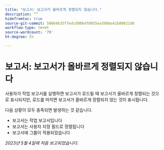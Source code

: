 ```yaml
---
title: "보고서: 보고서가 올바르게 정렬되지 않습니다."
description: “”
hidefromtoc: true
source-git-commit: 50664b35f7edcd9064f0055ea3988a41b00621d0
workflow-type: tm+mt
source-wordcount: '79'
ht-degree: 5%

---
```



# 보고서: 보고서가 올바르게 정렬되지 않습니다

사용자가 작업 보고서를 실행하면 보고서가 로드될 때 보고서가 올바르게 정렬되는 것으로 표시되지만, 로드를 마치면 보고서가 올바르게 정렬되지 않는 것이 표시됩니다.

다음 상황이 모두 충족되면 발생하는 것 같습니다.

* 보고서는 작업 보고서입니다
* 보고서는 사용자 지정 필드로 정렬됩니다
* 보고서에 그룹이 적용되었습니다

_2023년 5월 4일에 처음 보고되었습니다._


